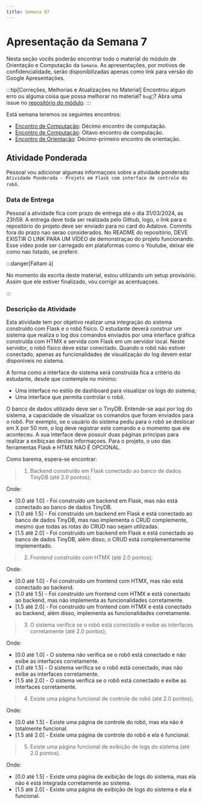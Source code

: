 ```yaml
---
title: Semana 07
---
```


# Apresentação da Semana 7

Nesta seção vocês poderão encontrar todo o material do módulo de Orientação e Computação da `Semana`.
As apresentações, por motivos de confidencialidade, serão disponibilizadas apenas como link para versão do Google Apresentações.

:::tip[Correções, Melhorias e Atualizações no Material]
Encontrou algum erro ou alguma coisa que possa melhorar no material? `bug🐞`? Abra uma issue no [repositório do módulo](https://github.com/Murilo-ZC/M5-Inteli-Eng-Comp).
:::

Está semana teremos os seguintes encontros:

- [Encontro de Computação](/docs/Material/Semana-07/71-orientacao71.md): Décimo encontro de computação.
- [Encontro de Computação](#): Oitavo encontro de computação.
- [Encontro de Orientação](/docs/Material/Semana-07/75-orientacao75.md): Décimo-primeiro encontro de orientação.

## Atividade Ponderada

Pessoal vou adicionar algumas informaçoes sobre a atividade ponderada: `Atividade Ponderada - Projeto em Flask com interface de controle do robô`.

### Data de Entrega

Pessoal a atividade fica com prazo de entrega até o dia 31/03/2024, as 23h59.
A entrega deve toda ser realizada pelo Github, logo, o link para o repositório do projeto deve ser enviado para no card do Adalove.
Commits fora do prazo nao serao considerados.
No README do repositório, DEVE EXISTIR O LINK PARA UM VÍDEO de demonstraçao do projeto funcionando. Esse video pode ser carregado em plataformas como o Youtube, deixar ele como nao listado, se preferir.

:::danger[Faltam `ã`]

No momento da escrita deste material, estou utilizando um setup provisório. Assim que ele estiver finalizado, vou corrigir as acentuaçoes.

:::

### Descrição da Atividade

Esta atividade tem por objetivo realizar uma integração do sistema construído com Flask e o robô físico. O estudante deverá construir um sistema que realiza o log dos comandos enviados por uma interface gráfica construída com HTMX e servida com Flask em um servidor local. Neste servidor, o robô físico deve estar conectado. Quando o robô não estiver conectado, apenas as funcionalidades de visualização do log devem estar disponíveis no sistema. 

A forma como a interface do sistema será construída fica a critério do estudante, desde que contemple no mínimo: 

- Uma interface no estilo de dashboard para visualizar os logs do sistema; 
- Uma interface que permita controlar o robô. 

O banco de dados utilizado deve ser o TinyDB. Entende-se aqui por log do sistema, a capacidade de visualizar os comandos que foram enviados para o robô. Por exemplo, se o usuário do sistema pediu para o robô se deslocar em X por 50 mm, o log deve registrar este comando e o momento que ele aconteceu. A sua interface deve possuir duas páginas principas para realizar a exibiç±ao destas informaçoes. Para o projeto, o uso das ferramentas Flask e HTMX NAO É OPCIONAL.

Como barema, espera-se encontrar: 

> 1. Backend construído em Flask conectado ao banco de dados TinyDB (até 2.0 pontos); 

Onde:

- [0.0 até 1.0] - Foi construído um backend em Flask, mas não está conectado ao banco de dados TinyDB. 
- [1.0 até 1.5] - Foi construído um backend em Flask e está conectado ao banco de dados TinyDB, mas nao implementa o CRUD complemente, mesmo que todas as rotas do CRUD nao sejam utilizadas.
- [1.5 até 2.0] - Foi construído um backend em Flask e está conectado ao banco de dados TinyDB, além disso, o CRUD está complementamente implementado.


> 2. Frontend construído com HTMX (até 2.0 pontos); 

Onde:

- [0.0 até 1.0] - Foi construído um frontend com HTMX, mas não está conectado ao backend. 
- [1.0 até 1.5] - Foi construído um frontend com HTMX e está conectado ao backend, mas não implementa as funcionalidades corretamente. 
- [1.5 até 2.0] - Foi construído um frontend com HTMX e está conectado ao backend, além disso, implementa as funcionalidades corretamente.

> 3. O sistema verifica se o robô está conectado e exibe as interfaces corretamente (até 2.0 pontos); 

Onde:
    
- [0.0 até 1.0] - O sistema não verifica se o robô está conectado e não exibe as interfaces corretamente. 
- [1.0 até 1.5] - O sistema verifica se o robô está conectado, mas não exibe as interfaces corretamente. 
- [1.5 até 2.0] - O sistema verifica se o robô está conectado e exibe as interfaces corretamente.

> 4. Existe uma página funcional de controle do robô (até 2.0 pontos); 

Onde:
    
- [0.0 até 1.5] - Existe uma página de controle do robô, mas ela não é totalmente funcional. 
- [1.5 até 2.0] - Existe uma página de controle do robô e ela é funcional.

> 5. Existe uma página funcional de exibição de logs do sistema (até 2.0 pontos).

Onde:

- [0.0 até 1.5] - Existe uma página de exibição de logs do sistema, mas ela não é está integrada corretamente ao sistema. 
- [1.5 até 2.0] - Existe uma página de exibição de logs do sistema e ela é funcional.